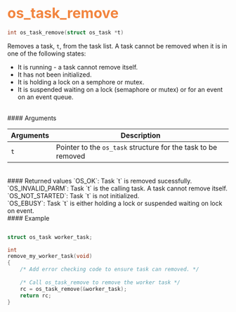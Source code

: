 ## <font color="F2853F" style="font-size:24pt"> os_task_remove</font>

```c
int os_task_remove(struct os_task *t)
```
Removes a task, `t`, from the task list. A task cannot be removed when it is in one of the following states:

* It is running - a task cannot remove itself.
* It has not been initialized.
* It is holding a lock on a semphore or mutex.
* It is suspended waiting on a lock (semaphore or mutex) or for an event on an event queue.

<br>
#### Arguments

| Arguments | Description | 
|-----------|-------------| 
| `t` | Pointer to the `os_task` structure for the task to be removed |

<br>
#### Returned values
`OS_OK`:  Task `t` is removed sucessfully.
<br>`OS_INVALID_PARM`:  Task `t` is the calling task. A task cannot remove itself.
<br>`OS_NOT_STARTED`:  Task `t` is not initialized.
<br>`OS_EBUSY`: Task `t` is either holding a lock or suspended waiting on lock on event.
<br>
#### Example

```c

struct os_task worker_task;

int
remove_my_worker_task(void)
{
    /* Add error checking code to ensure task can removed. */
    
    /* Call os_task_remove to remove the worker task */
    rc = os_task_remove(&worker_task);
    return rc;
}
```


